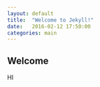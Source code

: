 ```yaml
---
layout: default
title:  "Welcome to Jekyll!"
date:   2016-02-12 17:50:00
categories: main
---
```


## Welcome
HI
